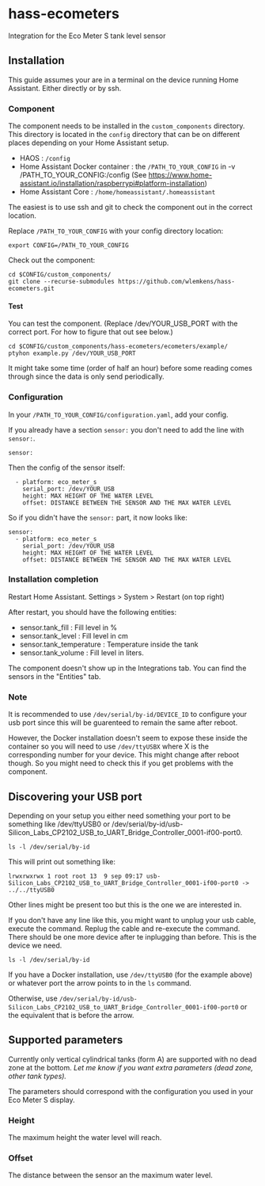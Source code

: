 # hass-ecometers
Integration for the Eco Meter S tank level sensor

## Installation
This guide assumes your are in a terminal on the device running Home Assistant. 
Either directly or by ssh.

### Component
The component needs to be installed in the `custom_components` directory.
This directory is located in the `config` directory that can be on different places depending on your Home Assistant setup.

 - HAOS : `/config`
 - Home Assistant Docker container : the `/PATH_TO_YOUR_CONFIG` in -v /PATH_TO_YOUR_CONFIG:/config (See https://www.home-assistant.io/installation/raspberrypi#platform-installation)
 - Home Assistant Core : `/home/homeassistant/.homeassistant`
 
The easiest is to use ssh and git to check the component out in the correct location. 

Replace `/PATH_TO_YOUR_CONFIG` with your config directory location:
```
export CONFIG=/PATH_TO_YOUR_CONFIG
```

Check out the component:
```
cd $CONFIG/custom_components/
git clone --recurse-submodules https://github.com/wlemkens/hass-ecometers.git
```

#### Test
You can test the component.
(Replace /dev/YOUR_USB_PORT with the correct port. For how to figure that out see below.)
```
cd $CONFIG/custom_components/hass-ecometers/ecometers/example/
ptyhon example.py /dev/YOUR_USB_PORT
```

It might take some time (order of half an hour) before some reading comes through since the data is only send periodically.


### Configuration

In your `/PATH_TO_YOUR_CONFIG/configuration.yaml`, add your config. 

If you already have a section `sensor:` you don't need to add the line with `sensor:`.
```
sensor:
```

Then the config of the sensor itself:
```
  - platform: eco_meter_s
    serial_port: /dev/YOUR_USB
    height: MAX HEIGHT OF THE WATER LEVEL
    offset: DISTANCE BETWEEN THE SENSOR AND THE MAX WATER LEVEL
```

So if you didn't have the `sensor:` part, it now looks like:
```
sensor:
  - platform: eco_meter_s
    serial_port: /dev/YOUR_USB
    height: MAX HEIGHT OF THE WATER LEVEL
    offset: DISTANCE BETWEEN THE SENSOR AND THE MAX WATER LEVEL
```

### Installation completion
Restart Home Assistant.
Settings > System > Restart (on top right)

After restart, you should have the following entities:
- sensor.tank_fill : Fill level in %
- sensor.tank_level : Fill level in cm
- sensor.tank_temperature : Temperature inside the tank
- sensor.tank_volume : Fill level in liters.

The component doesn't show up in the Integrations tab. You can find the sensors in the "Entities" tab.

### Note
It is recommended to use `/dev/serial/by-id/DEVICE_ID` to configure your usb port since this will be guarenteed to remain the same after reboot.

However, the Docker installation doesn't seem to expose these inside the container so you will need to use `/dev/ttyUSBX` where X is the corresponding number for your device.
This might change after reboot though. So you might need to check this if you get problems with the component.

## Discovering your USB port
Depending on your setup you either need something your port to be something like /dev/ttyUSB0 or /dev/serial/by-id/usb-Silicon_Labs_CP2102_USB_to_UART_Bridge_Controller_0001-if00-port0.

```
ls -l /dev/serial/by-id
```
This will print out something like:

```
lrwxrwxrwx 1 root root 13  9 sep 09:17 usb-Silicon_Labs_CP2102_USB_to_UART_Bridge_Controller_0001-if00-port0 -> ../../ttyUSB0
```
Other lines might be present too but this is the one we are interested in.

If you don't have any line like this, you might want to unplug your usb cable, execute the command. Replug the cable and re-execute the command.
There should be one more device after te inplugging than before. This is the device we need.
```
ls -l /dev/serial/by-id
```

If you have a Docker installation, use `/dev/ttyUSB0` (for the example above) or whatever port the arrow points to in the `ls` command.

Otherwise, use `/dev/serial/by-id/usb-Silicon_Labs_CP2102_USB_to_UART_Bridge_Controller_0001-if00-port0` or the equivalent that is before the arrow.

## Supported parameters
Currently only vertical cylindrical tanks (form A) are supported with no dead zone at the bottom.
*Let me know if you want extra parameters (dead zone, other tank types).*

The parameters should correspond with the configuration you used in your Eco Meter S display.

### Height
The maximum height the water level will reach.

### Offset
The distance between the sensor an the maximum water level.
